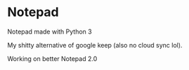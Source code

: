 # Notepad
Notepad made with Python 3

My shitty alternative of google keep (also no cloud sync lol).

Working on better Notepad 2.0
